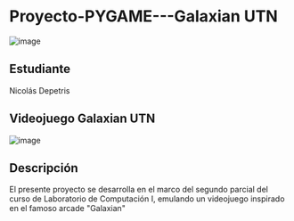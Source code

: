 # Proyecto-PYGAME---Galaxian UTN

![image](https://github.com/depetrisnicolas/Proyecto-PYGAME---Galaxian/assets/123782137/bf5ffdc8-7789-4aa8-b3c9-879107e6fceb)

## Estudiante
Nicolás Depetris

## Videojuego Galaxian UTN

![image](https://github.com/depetrisnicolas/Proyecto-PYGAME-Galaxian/assets/123782137/60502396-e5c0-44ed-aff1-39c4588f7bf7)

## Descripción

El presente proyecto se desarrolla en el marco del segundo parcial del curso de Laboratorio de Computación I, emulando un videojuego
inspirado en el famoso arcade "Galaxian" 
